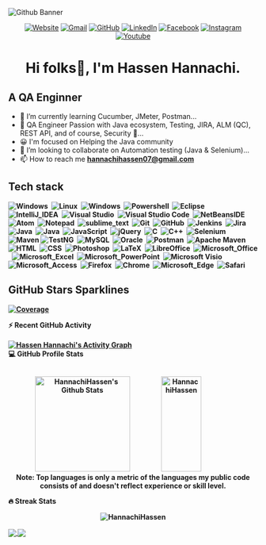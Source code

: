 
<!---
HannachiHassen/HannachiHassen is a ✨ special ✨ repository because its `README.md` (this file) appears on your GitHub profile.
You can click the Preview link to take a look at your changes.
--->

![Github Banner](https://github.com/Hannachi/HannachiHassen/tree/profile/banner.png)

<!--- 
  <a href="https://twitter.com/josnothosay" rel="nofollow"><img align="center" src="https://raw.githubusercontent.com/rahuldkjain/github-profile-readme-generator/master/src/images/icons/Social/twitter.svg" alt="josnothosay" height="30" width="40" style="max-width: 100%;"></a>
  <a href="https://linkedin.com/in/renjujv" rel="nofollow"><img align="center" src="https://raw.githubusercontent.com/rahuldkjain/github-profile-readme-generator/master/src/images/icons/Social/linked-in-alt.svg" alt="renjujv" height="30" width="40" style="max-width: 100%;"></a>
  --->
  
<p align="center" dir="auto">	
<a href="https://candida-noronha.web.app/"><img src="https://img.icons8.com/bubbles/50/000000/web.png" alt="Website"/></a>
<a href="mailto:candida.noronha18@gmail.com"><img src="https://img.icons8.com/bubbles/50/000000/gmail.png" alt="Gmail"/></a>
<a href="https://github.com/Candida18"><img src="https://img.icons8.com/bubbles/50/000000/github.png" alt="GitHub"/></a>
<a href="https://linkedin.com/in/candida-ruth-noronha-b019101ab"><img src="https://img.icons8.com/bubbles/50/000000/linkedin.png" alt="LinkedIn"/></a>
<a href="https://www.facebook.com/candida.noronha.77"><img src="https://img.icons8.com/bubbles/50/000000/facebook-new.png" alt="Facebook"/></a>
<a href="https://instagram.com/candyyyy__18"><img src="https://img.icons8.com/bubbles/50/000000/instagram.png" alt="Instagram"/></a>
<a href="https://www.youtube.com/channel/UC7V1Gm8V0kRLp_EHB8aDj2A"><img src="https://img.icons8.com/bubbles/50/000000/youtube.png" alt="Youtube"/></a>

</p>

<h1 align="center" dir="auto">
  Hi folks<g-emoji class="g-emoji" alias="wave" fallback-src="https://github.githubassets.com/images/icons/emoji/unicode/1f44b.png">👋</g-emoji>, I'm Hassen Hannachi.</h1>

<h2> A QA Enginner </h2>

- 🌱 I’m currently learning Cucumber, JMeter, Postman...
- 👀 QA Engineer Passion with Java ecosystem, Testing, JIRA, ALM (QC), REST API, and of course, Security 🔐...
- 😀 I'm focused on Helping the Java community
- 💞️ I’m looking to collaborate on Automation testing (Java & Selenium)...
- 📫 How to reach me <strong> <a herf="mailto:hannachihassen07@gmail.com">hannachihassen07@gmail.com</a>
  
<h2>Tech stack</h2>
  
<p align="center">   

![Windows](https://img.shields.io/badge/-Windows-05122A?style=plastic&logo=windows&logoColor=FFA518)&nbsp;
![Linux](https://img.shields.io/badge/-Linux-05122A?style=plastic&logo=linux&logoColor=FFA518)&nbsp;
![Windows](https://img.shields.io/badge/Windows%20terminal-05122A?style=plastic&logo=windows&logoColor=FFA518)&nbsp;
![Powershell](https://img.shields.io/badge/Powershell-05122A?style=plastic&logo=powershell&logoColor=FFA518)&nbsp;
![Eclipse](https://img.shields.io/badge/-Eclipse-05122A?style=plastic&logo=eclipse-ide&logoColor=2C2255)&nbsp;
![IntelliJ_IDEA](https://img.shields.io/badge/IntelliJ_IDEA-05122A?style=plastic&logo=intellij-idea)&nbsp;
![Visual Studio](https://img.shields.io/badge/Visual_Studio-05112A?style=plastic&logo=visual%20studio)&nbsp;
![Visual Studio Code](https://img.shields.io/badge/-Visual%20Studio%20Code-05122A?style=plastic&logo=visual-studio-code&logoColor=007ACC)&nbsp;
![NetBeansIDE](https://img.shields.io/badge/apache%20netbeans-05112A?style=plastic&logo=apache%20netbeans%20IDE)&nbsp;
![Atom](https://img.shields.io/badge/Atom-05122A?style=plastic&logo=Atom)&nbsp;
![Notepad](https://img.shields.io/badge/Notepad++-05122A?style=plastic&logo=notepad%2B%2B)&nbsp;
![sublime_text](https://img.shields.io/badge/sublime_text-05122A?style=plastic&logo=sublime-text)&nbsp;
![Git](https://img.shields.io/badge/-Git-05122A?style=plastic&logo=git)&nbsp;
![GitHub](https://img.shields.io/badge/-GitHub-05122A?style=plastic&logo=github)&nbsp;
![Jenkins](https://img.shields.io/badge/Jenkins-05122A?style=plastic&logo=jenkins)&nbsp;
![Jira](https://img.shields.io/badge/Jira-05122A?style=plastic&logo=jira)&nbsp;
![Java](https://img.shields.io/badge/Java-05122A?style=plastic&logo=java)&nbsp;
![Java](https://img.shields.io/badge/java-%23ED8B00.svg?style=plastic&logo=java&logoColor=FFA518)&nbsp;
![JavaScript](https://img.shields.io/badge/-JavaScript-05122A?style=plastic&logo=javascript)&nbsp;
![jQuery](https://img.shields.io/badge/jQuery-05122A?style=flat&logo=jquery&logoColor=00599C)&nbsp;
![C](https://img.shields.io/badge/-C-05122A?style=flat&logo=C&logoColor=A8B9CC)&nbsp;
![C++](https://img.shields.io/badge/-C++-05122A?style=flat&logo=C%2B%2B&logoColor=00599C)&nbsp;
![Selenium](https://img.shields.io/badge/-Selenium-05122A?style=flat&logo=selenium&logoColor=092E20)&nbsp;
![Maven](https://img.shields.io/badge/-Maven-05122A?style=flat&logo=maven)
![TestNG](https://img.shields.io/badge/-TestNG-05122A?style=testng&logo=testng)&nbsp;
![MySQL](https://img.shields.io/badge/MySQL-05122A?style=flat&logo=mysql)&nbsp;
![Oracle](https://img.shields.io/badge/Oracle-05122A?style=flat&logo=oracle)&nbsp;
![Postman](https://img.shields.io/badge/Postman-05122A?style=flat&logo=postman)&nbsp;
![Apache Maven](https://img.shields.io/badge/Apache%20Maven-05122A?style=flat&logo=Apache%20Maven)&nbsp;
![HTML](https://img.shields.io/badge/-HTML-05122A?style=flat&logo=HTML5)&nbsp;
![CSS](https://img.shields.io/badge/-CSS-05122A?style=flat&logo=CSS3&logoColor=1572B6)&nbsp;
![Photoshop](https://img.shields.io/badge/-Photoshop-05122A?style=flat&logo=adobe-photoshop)&nbsp;
![LaTeX](https://img.shields.io/badge/latex-05122A?style=flat&logo=latex)&nbsp;
![LibreOffice](https://img.shields.io/badge/LibreOffice-05122A?style=flat&logo=LibreOffice)&nbsp;
![Microsoft_Office](https://img.shields.io/badge/Microsoft_Office-05122A?style=flat&logo=microsoft-office)&nbsp;
![Microsoft_Excel](https://img.shields.io/badge/Microsoft_Excel-05122A?style=flat&logo=microsoft-excel)&nbsp;
![Microsoft_PowerPoint](https://img.shields.io/badge/Microsoft_PowerPoint-05122A?style=flat&logo=microsoft-powerpoint)&nbsp;
![Microsoft Visio ](https://img.shields.io/badge/Microsoft_Visio-05122A?style=flat&logo=microsoft-visio)&nbsp;
![Microsoft_Access](https://img.shields.io/badge/Microsoft_Access-05122A?style=flat&logo=microsoft-access)&nbsp;
![Firefox](https://img.shields.io/badge/Firefox_Browser-05122A?style=flat&logo=Firefox-Browser)&nbsp;
![Chrome](https://img.shields.io/badge/Google_Chrome-05122A?style=flat&logo=Google-Chrome)&nbsp;
![Microsoft_Edge](https://img.shields.io/badge/Microsoft_Edge-05122A?style=flat&logo=Microsoft-edge)&nbsp;
![Safari](https://img.shields.io/badge/Safari-05122A?style=flat&logo=Safari)&nbsp;
	
 </p>
 
 <!--- 
[![GitHub](https://badgen.net/badge/icon/github?icon=github&label)](https://github.com)
[![git](https://badgen.net/badge/icon/git?icon=git&label)](https://git-scm.com)
[![Eclipse](https://badgen.net/badge/icon/eclipse?icon=eclipse&label)](https://https://eclipse.org/)
[![Maven](https://badgen.net/badge/icon/maven?icon=maven&label)](https://https://maven.apache.org/)
[![Jira](https://badgen.net/badge/icon/jira?icon=jira&label)](https://https://jira.com/)
[![Windows](https://badgen.net/badge/icon/windows?icon=windows&label)](https://microsoft.com/windows/)
  -->
  
<h2> GitHub Stars Sparklines</h2>

[![Coverage](https://img.shields.io/endpoint?url=https://raw.githubusercontent.com/HannachiHassen/REPOSITORY/BRANCHNAME/.github/badges/jacoco.json)](https://github.com/USERNAME/REPOSITORY/actions/workflows/build.yml)

<!--	
<a href="https://github.com/HannachiHassen"><img src="https://komarev.com/ghpvc/?username=HannachiHassen&label=Profile%20views&color=0e75b6&style=flat" alt="bouaskaoun" /></a>		
[![GitHub contributors](https://img.shields.io/github/contributors/Naereen/badges.svg)](https://GitHub.com/HannachiHassen/badges/graphs/contributors/)
[![GitHub issues](https://img.shields.io/github/issues/Naereen/StrapDown.js.svg)](https://GitHub.com/HannachiHassen/StrapDown.js/issues/)
[![GitHub issues](https://img.shields.io/github/issues/Naereen/StrapDown.js.svg)](https://GitHub.com/HannachiHassen/StrapDown.js/issues/)
[![GitHub pull-requests](https://img.shields.io/github/issues-pr/Naereen/StrapDown.js.svg)](https://GitHub.com/HannachiHassen/StrapDown.js/pull/)
[![Only 32 Kb](https://badge-size.herokuapp.com/Naereen/StrapDown.js/master/strapdown.min.js)](https://github.com/HannachiHassen/StrapDown.js/blob/master/strapdown.min.js)
[![GitHub pull-requests merged](https://badgen.net/github/merged-prs/Naereen/Strapdown.js)](https://github.com/HannachiHassen/StrapDown.js/pulls?q=is%3Amerged)
-->
  
<summary><b>⚡ Recent GitHub Activity</b></summary>
  <br/>
   <a href="https://github.com/HannachiHassen"><img alt="Hassen Hannachi's Activity Graph" src="https://activity-graph.herokuapp.com/graph?username=HannachiHassen&custom_title=Hannachihassen's%20Contribution%20Graph&theme=react-dark" /></a>
  <br/>

<summary><b>💻 GitHub Profile Stats</b></summary>  
  <br/> 
 <p align="center"> 
 <a href="https://github.com/anuraghazra/github-readme-stats">
   <img alt="HannachiHassen's Github Stats" src="https://github-readme-stats.vercel.app/api?username=HannachiHassen&show_icons=true&count_private=true&theme=radical" height="192px" style="max-width: 100%; width="40%"/></a>
  <img src="https://github-readme-stats.vercel.app/api/top-langs?username=HannachiHassen&langs_count=10&show_icons=true&locale=en&layout=compact&theme=radical" alt="HannachiHassen" height="192px style="max-width: 100%; width="40%"/>
 <br/>
 <b>Note:</b> Top languages is only a metric of the languages my public code consists of and doesn't reflect experience or skill level.
 </p>
 
 <summary><b>🔥 Streak Stats</b></summary>
  
<p align="center"><img src="https://github-readme-streak-stats.herokuapp.com/?user=HannachiHassen&theme=radical"  alt="HannachiHassen" /></p>
          
<a href="https://github.com/anuraghazra/github-readme-stats">
  <img align="center" src="https://github-readme-stats.vercel.app/api/pin/?username=HannachiHassen&repo=CRMPro_Automation_Framwork" />
</a>
<a href="https://github.com/anuraghazra/convoychat">
  <img align="center" src="https://github-readme-stats.vercel.app/api/pin/?username=HannachiHassen&repo=SQL_BasicTesting" />
</a> 

<!-- [![Hassen's github trophy](https://github-profile-trophy.vercel.app/?username=HannachiHassen&row=1)](https://github.com/ryo-ma/github-profile-trophy)
